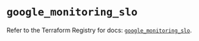 # `google_monitoring_slo`

Refer to the Terraform Registry for docs: [`google_monitoring_slo`](https://registry.terraform.io/providers/hashicorp/google/6.43.0/docs/resources/monitoring_slo).

